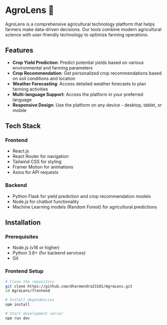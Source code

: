 # AgroLens 🌱

AgroLens is a comprehensive agricultural technology platform that helps farmers make data-driven decisions. Our tools combine modern agricultural science with user-friendly technology to optimize farming operations.

## Features

- **Crop Yield Prediction**: Predict potential yields based on various environmental and farming parameters
- **Crop Recommendation**: Get personalized crop recommendations based on soil conditions and location
- **Weather Forecasting**: Access detailed weather forecasts to plan farming activities
- **Multi-language Support**: Access the platform in your preferred language
- **Responsive Design**: Use the platform on any device - desktop, tablet, or mobile

## Tech Stack

### Frontend
- React.js
- React Router for navigation
- Tailwind CSS for styling
- Framer Motion for animations
- Axios for API requests

### Backend
- Python Flask for yield prediction and crop recommendation models
- Node.js for chatbot functionality
- Machine Learning models (Random Forest) for agricultural predictions


## Installation

### Prerequisites
- Node.js (v16 or higher)
- Python 3.8+ (for backend services)
- Git

### Frontend Setup
```bash
# Clone the repository
git clone https://github.com/dharmendra23101/AgroLens.git
cd AgroLens/frontend

# Install dependencies
npm install

# Start development server
npm run dev
